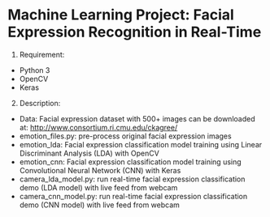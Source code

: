 # Machine Learning Project: Facial Expression Recognition in Real-Time #

1) Requirement:
- Python 3
- OpenCV
- Keras

2) Description:
- Data: Facial expression dataset with 500+ images can be downloaded at: http://www.consortium.ri.cmu.edu/ckagree/
- emotion_files.py: pre-process original facial expression images
- emotion_lda: Facial expression classification model training using Linear Discriminant Analysis (LDA) with OpenCV
- emotion_cnn: Facial expression classification model training using Convolutional Neural Network (CNN) with Keras
- camera_lda_model.py: run real-time facial expression classification demo (LDA model) with live feed from webcam
- camera_cnn_model.py: run real-time facial expression classification demo (CNN model) with live feed from webcam


